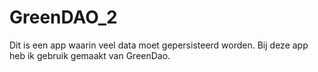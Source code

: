 # GreenDAO_2

Dit is een app waarin veel data moet gepersisteerd worden. Bij deze app heb ik gebruik gemaakt van GreenDao.
